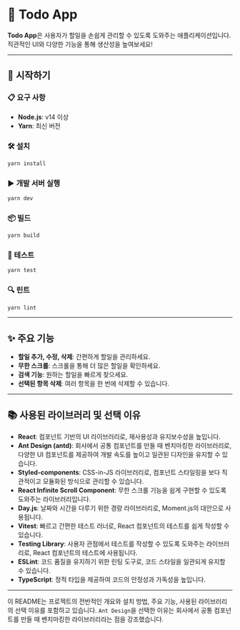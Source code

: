 # 🌟 Todo App

**Todo App**은 사용자가 할일을 손쉽게 관리할 수 있도록 도와주는 애플리케이션입니다. 직관적인 UI와 다양한 기능을 통해 생산성을 높여보세요!

---

## 🚀 시작하기

### 📋 요구 사항

- **Node.js**: v14 이상
- **Yarn**: 최신 버전

### 🛠 설치

```bash
yarn install
```

### ▶️ 개발 서버 실행

```bash
yarn dev
```

### 📦 빌드

```bash
yarn build
```

### 🧪 테스트

```bash
yarn test
```

### 🔍 린트

```bash
yarn lint
```

---

## ✨ 주요 기능

- **할일 추가, 수정, 삭제**: 간편하게 할일을 관리하세요.
- **무한 스크롤**: 스크롤을 통해 더 많은 할일을 확인하세요.
- **검색 기능**: 원하는 할일을 빠르게 찾으세요.
- **선택된 항목 삭제**: 여러 항목을 한 번에 삭제할 수 있습니다.

---

## 📚 사용된 라이브러리 및 선택 이유

- **React**: 컴포넌트 기반의 UI 라이브러리로, 재사용성과 유지보수성을 높입니다.
- **Ant Design (antd)**: 회사에서 공통 컴포넌트를 만들 때 벤치마킹한 라이브러리로, 다양한 UI 컴포넌트를 제공하여 개발 속도를 높이고 일관된 디자인을 유지할 수 있습니다.
- **Styled-components**: CSS-in-JS 라이브러리로, 컴포넌트 스타일링을 보다 직관적이고 모듈화된 방식으로 관리할 수 있습니다.
- **React Infinite Scroll Component**: 무한 스크롤 기능을 쉽게 구현할 수 있도록 도와주는 라이브러리입니다.
- **Day.js**: 날짜와 시간을 다루기 위한 경량 라이브러리로, Moment.js의 대안으로 사용됩니다.
- **Vitest**: 빠르고 간편한 테스트 러너로, React 컴포넌트의 테스트를 쉽게 작성할 수 있습니다.
- **Testing Library**: 사용자 관점에서 테스트를 작성할 수 있도록 도와주는 라이브러리로, React 컴포넌트의 테스트에 사용됩니다.
- **ESLint**: 코드 품질을 유지하기 위한 린팅 도구로, 코드 스타일을 일관되게 유지할 수 있습니다.
- **TypeScript**: 정적 타입을 제공하여 코드의 안정성과 가독성을 높입니다.

---

이 README는 프로젝트의 전반적인 개요와 설치 방법, 주요 기능, 사용된 라이브러리의 선택 이유를 포함하고 있습니다. `Ant Design`을 선택한 이유는 회사에서 공통 컴포넌트를 만들 때 벤치마킹한 라이브러리라는 점을 강조했습니다.

